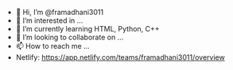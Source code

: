 - 👋 Hi, I’m @framadhani3011
- 👀 I’m interested in ...
- 🌱 I’m currently learning HTML, Python, C++
- 💞️ I’m looking to collaborate on ...
- 📫 How to reach me ...
- Netlify: https://app.netlify.com/teams/framadhani3011/overview 
<!---
framadhani3011/framadhani3011 is a ✨ special ✨ repository because its `README.md` (this file) appears on your GitHub profile.
You can click the Preview link to take a look at your changes.
--->
